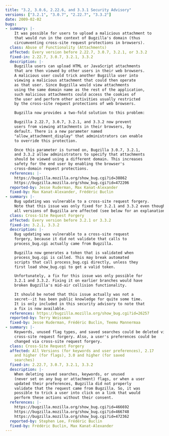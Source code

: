 ```yaml
---
title: "3.2, 3.0.6, 2.22.6, and 3.3.1 Security Advisory"
versions: ["3.2.1", "3.0.7", "2.22.7", "3.3.2"]
date: 2009-02-02
bugs:
- summary: |-
    It was possible for users to upload a malicious attachment to
    that would run in the context of Bugzilla's domain (thus 
    circumventing cross-site request protections in browsers).
  class: Abuse of Functionality (Attachments)
  affected: Every version before 2.22.7, 3.0.7, 3.2.1, or 3.3.2
  fixed-in: 2.22.7, 3.0.7, 3.2.1, 3.3.2
  description: |-
    Bugzilla users can upload HTML or JavaScript attachments
    that are then viewed by other users in their web browsers.
    A malicious user could trick another Bugzilla user into
    viewing a malicious attachment that could then operate
    as that user. Since Bugzilla would view attachments
    using the same domain name as the rest of the application,
    such malicious attachments could access the cookies of
    the user and perform other activities usually restricted
    by the cross-site request protections of web browsers.

    Bugzilla now provides a two-fold solution to this problem:

    Bugzilla 2.22.7, 3.0.7, 3.2.1, and 3.3.2 now prevent
    users from viewing attachments in their browsers, by
    default. There is a new parameter named
    "allow_attachment_display" that administrators can enable
    to override this protection.

    Once this parameter is turned on, Bugzilla 3.0.7, 3.2.1,
    and 3.3.2 allow administrators to specify that attachments
    should be viewed using a different domain. This increases
    safety for the end user by enabling the browser's
    cross-domain request protections.
  references: |-
    https://bugzilla.mozilla.org/show_bug.cgi?id=38862
    https://bugzilla.mozilla.org/show_bug.cgi?id=472206
  reported-by: Jesse Ruderman, Max Kanat-Alexander
  fixed-by: Max Kanat-Alexander, Frédéric Buclin
- summary: |-
    Bug updating was vulnerable to a cross-site request forgery.
    Note that this issue was only fixed for 3.2.1 and 3.3.2 even though
    all versions of Bugzilla are affected (see below for an explanation).
  class: Cross-Site Request Forgery
  affected: Every version before 3.2.1 or 3.3.2
  fixed-in: 3.2.1, 3.3.2
  description: |-
    Bug updating was vulnerable to a cross-site request
    forgery, because it did not validate that calls to
    process_bug.cgi actually came from Bugzilla.

    Bugzilla now generates a token that is validated when
    process_bug.cgi is called. This may break automated
    scripts that call process_bug.cgi directly, unless they
    first load show_bug.cgi to get a valid token.

    Unfortunately, a fix for this issue was only possible for
    3.2.1 and 3.3.2. Fixing it on earlier branches would have
    broken Bugzilla's mid-air collision functionality.

    It should be noted that this issue actually was not a
    secret--it has been public knowledge for quite some time.
    It is only included in this security advisory to note that
    a fix is now available.
  references: https://bugzilla.mozilla.org/show_bug.cgi?id=26257
  reported-by: Terry Weissman
  fixed-by: Jesse Ruderman, Frédéric Buclin, Teemu Mannermaa
- summary: |-
    Keywords, unused flag types, and saved searches could be deleted via
    cross-site request forgery. Also, a user's preferences could be
    changed via cross-site request forgery.
  class: Cross-Site Request Forgery
  affected: All Versions (for keywords and user preferences), 2.17 
    and higher (for flags), 3.0 and higher (for saved
    searches)
  fixed-in: 2.22.7, 3.0.7, 3.2.1, 3.3.2
  description: |-
    When deleting saved searches, keywords, or unused 
    (never set on any bug or attachment) flags, or when a user
    updated their preferences, Bugzilla did not properly 
    validate that the request came from Bugzilla. So, it was
    possible to trick a user into click on a link that would
    perform these actions without their consent.
  references: |-
    https://bugzilla.mozilla.org/show_bug.cgi?id=466692
    https://bugzilla.mozilla.org/show_bug.cgi?id=466748
    https://bugzilla.mozilla.org/show_bug.cgi?id=472362
  reported-by: Stephen Lee, Frédéric Buclin
  fixed-by: Frédéric Buclin, Max Kanat-Alexander
---
```

